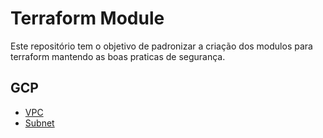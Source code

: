 # Terraform Module

Este repositório tem o objetivo de padronizar a criação dos modulos para terraform mantendo as boas praticas de segurança.

## GCP

- [VPC](gcp/vpc/README.md)
- [Subnet](gcp/subnet/README.md)
